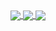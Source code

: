 <!-- [![SnowyField's GitHub stats](https://github-readme-stats.vercel.app/api?username=SnowyField1906&show_icons=true&theme=jolly&include_all_commits=true&show_owner=true&hide=stars)](https://github.com/anuraghazra/github-readme-stats)
[![Top Langs](https://github-readme-stats.vercel.app/api/top-langs/?username=SnowyField1906&layout=compact&theme=jolly&langs_count=8)](https://github.com/anuraghazra/github-readme-stats)
[![willianrod's wakatime stats](https://github-readme-stats.vercel.app/api/wakatime?username=SnowyField1906&theme=jolly)](https://github.com/anuraghazra/github-readme-stats) -->
<a href="https://github.com/anuraghazra/github-readme-stats">
  <img align="center" src="https://github-readme-stats.vercel.app/api?username=SnowyField1906&show_icons=true&theme=jolly&include_all_commits=true&show_owner=true&hide=stars" />
</a>
<a href="https://github.com/anuraghazra/convoychat">
  <img align="center" src="https://github-readme-stats.vercel.app/api/top-langs/?username=SnowyField1906&layout=compact&theme=jolly&langs_count=8" />
</a>
<a href="https://github.com/anuraghazra/convoychat">
  <img align="center" src="https://github-readme-stats.vercel.app/api/wakatime?username=SnowyField1906&theme=jolly" />
</a>
